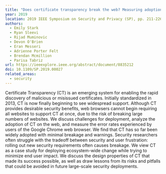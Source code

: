 ```yaml
---
title: "Does certificate transparency break the web? Measuring adoption and error rate"
year: 2019
location: 2019 IEEE Symposium on Security and Privacy (SP), pp. 211-226. 2019.
authors:
  - Emily Stark
  - Ryan Sleevi
  - Rijad Muminovic
  - Devon O'Brien
  - Eran Messeri
  - Adrienne Porter Felt
  - Brendan Mcmillion
  - Parisa Tabriz
url: https://ieeexplore.ieee.org/abstract/document/8835212
doi: 10.1109/SP.2019.00027
related_areas:
  - security
---
```


Certificate Transparency (CT) is an emerging system for enabling the rapid discovery of malicious or misissued certificates. Initially standardized in 2013, CT is now finally beginning to see widespread support. Although CT provides desirable security benefits, web browsers cannot begin requiring all websites to support CT at once, due to the risk of breaking large numbers of websites. We discuss challenges for deployment, analyze the adoption of CT on the web, and measure the error rates experienced by users of the Google Chrome web browser. We find that CT has so far been widely adopted with minimal breakage and warnings. Security researchers often struggle with the tradeoff between security and user frustration: rolling out new security requirements often causes breakage. We view CT as a case study for deploying ecosystem-wide change while trying to minimize end user impact. We discuss the design properties of CT that made its success possible, as well as draw lessons from its risks and pitfalls that could be avoided in future large-scale security deployments.